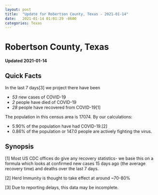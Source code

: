 ```yaml
---
layout: post
title:  "Update for Robertson County, Texas - 2021-01-14"
date:   2021-01-14 01:01:29 -0600
categories: Texas
---
```


# Robertson County, Texas
#### Updated 2021-01-14

## Quick Facts

In the last 7 days[3] we project there have been
- *53* new cases of COVID-19
- *2* people have died of COVID-19
- *28* people have recovered from COVID-19[1]

The population in this census area is 17074. By our calculations:
- 5.90% of the population have had COVID-19.[2]
- 0.86% of the population or 147.0 people are actively fighting the virus.

## Synopsis




[1] Most US CDC offices do give any recovery statistics- we base this on a formula which looks at confirmed new cases
15 days ago (the average recovery time) and deaths over the last 7 days.

[2] Herd Immunity is thought to take effect at around ~70-80%

[3] Due to reporting delays, this data may be incomplete.
 
    